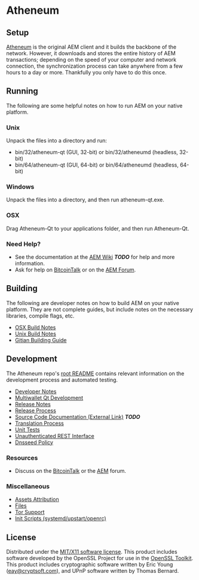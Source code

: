 Atheneum
=====================

Setup
---------------------
[Atheneum](http://atheneumchain.io) is the original AEM client and it builds the backbone of the network. However, it downloads and stores the entire history of AEM transactions; depending on the speed of your computer and network connection, the synchronization process can take anywhere from a few hours to a day or more. Thankfully you only have to do this once.

Running
---------------------
The following are some helpful notes on how to run AEM on your native platform.

### Unix

Unpack the files into a directory and run:

- bin/32/atheneum-qt (GUI, 32-bit) or bin/32/atheneumd (headless, 32-bit)
- bin/64/atheneum-qt (GUI, 64-bit) or bin/64/atheneumd (headless, 64-bit)

### Windows

Unpack the files into a directory, and then run atheneum-qt.exe.

### OSX

Drag Atheneum-Qt to your applications folder, and then run Atheneum-Qt.

### Need Help?

* See the documentation at the [AEM Wiki](https://en.bitcoin.it/wiki/Main_Page) ***TODO***
for help and more information.
* Ask for help on [BitcoinTalk](https://bitcointalk.org/index.php?topic=1262920.0) or on the [AEM Forum](http://forum.atheneumchain.io/).


Building
---------------------
The following are developer notes on how to build AEM on your native platform. They are not complete guides, but include notes on the necessary libraries, compile flags, etc.

- [OSX Build Notes](build-osx.md)
- [Unix Build Notes](build-unix.md)
- [Gitian Building Guide](gitian-building.md)

Development
---------------------
The Atheneum repo's [root README](https://github.com/AtheneumChain/Atheneum/blob/master/README.md) contains relevant information on the development process and automated testing.

- [Developer Notes](developer-notes.md)
- [Multiwallet Qt Development](multiwallet-qt.md)
- [Release Notes](release-notes.md)
- [Release Process](release-process.md)
- [Source Code Documentation (External Link)](https://dev.visucore.com/bitcoin/doxygen/) ***TODO***
- [Translation Process](translation_process.md)
- [Unit Tests](unit-tests.md)
- [Unauthenticated REST Interface](REST-interface.md)
- [Dnsseed Policy](dnsseed-policy.md)

### Resources

* Discuss on the [BitcoinTalk](https://bitcointalk.org/index.php?topic=1262920.0) or the [AEM](http://forum.atheneumchain.io/) forum.

### Miscellaneous
- [Assets Attribution](assets-attribution.md)
- [Files](files.md)
- [Tor Support](tor.md)
- [Init Scripts (systemd/upstart/openrc)](init.md)

License
---------------------
Distributed under the [MIT/X11 software license](http://www.opensource.org/licenses/mit-license.php).
This product includes software developed by the OpenSSL Project for use in the [OpenSSL Toolkit](https://www.openssl.org/). This product includes
cryptographic software written by Eric Young ([eay@cryptsoft.com](mailto:eay@cryptsoft.com)), and UPnP software written by Thomas Bernard.
